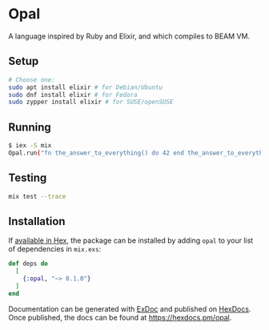 # Opal

A language inspired by Ruby and Elixir, and which compiles to BEAM VM.

## Setup

```bash
# Choose one:
sudo apt install elixir # for Debian/Ubuntu
sudo dnf install elixir # for Fedora
sudo zypper install elixir # for SUSE/openSUSE
```

## Running

```bash
$ iex -S mix
Opal.run("fn the_answer_to_everything() do 42 end the_answer_to_everything()")
```

## Testing

```bash
mix test --trace
```

## Installation

If [available in Hex](https://hex.pm/docs/publish), the package can be installed
by adding `opal` to your list of dependencies in `mix.exs`:

```elixir
def deps do
  [
    {:opal, "~> 0.1.0"}
  ]
end
```

Documentation can be generated with [ExDoc](https://github.com/elixir-lang/ex_doc)
and published on [HexDocs](https://hexdocs.pm). Once published, the docs can
be found at <https://hexdocs.pm/opal>.

